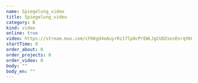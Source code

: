 ```yaml
---
name: Spiegelung_video
title: Spiegelung_video
category: B
kind: video
online: true
video: https://stream.mux.com/cF6Kgd4eAuyrRz17lpOcPrEWLJgCUOZsesEnrqYKO01E
startTime: 0
order_about: 0
order_projects: 0
order_video: 0
body: ""
body_en: ""
---
```

